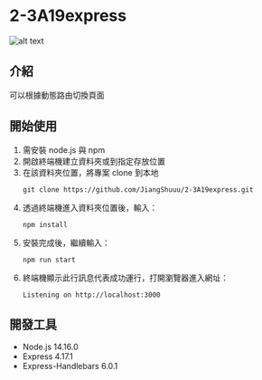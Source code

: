 # 2-3A19express
![alt text](https://github.com/JiangShuuu/2-3A19express/1637731660278.jpg)

## 介紹
可以根據動態路由切換頁面

## 開始使用
1. 需安裝 node.js 與 npm
2. 開啟終端機建立資料夾或到指定存放位置
3. 在該資料夾位置，將專案 clone 到本地
    ```
    git clone https://github.com/JiangShuuu/2-3A19express.git
    ```
4. 透過終端機進入資料夾位置後，輸入：
    ```
    npm install
    ```
5. 安裝完成後，繼續輸入：
    ```
    npm run start
    ```
6. 終端機顯示此行訊息代表成功運行，打開瀏覽器進入網址：
    ```
    Listening on http://localhost:3000
    ```
## 開發工具
* Node.js 14.16.0
* Express 4.17.1
* Express-Handlebars 6.0.1

